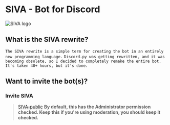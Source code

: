 # SIVA - Bot for Discord

![SIVA logo](https://cdn.discordapp.com/attachments/386649230606860290/438428515063300099/SIVA_25.png)

## What is the SIVA rewrite?
`The SIVA rewrite is a simple term for creating the bot in an entirely new programming language.`
`Discord.py was getting rewritten, and it was becoming obsolete, so I decided to completely remake the entire bot.`
`It's taken 40+ hours, but it's done.`

## Want to invite the bot(s)?

### Invite SIVA

> [SIVA-public](https://discordapp.com/oauth2/authorize?client_id=320942091049893888&scope=bot&permissions=8) **By default, this has the Administrator permission checked. Keep this if you're using moderation, you should keep it checked.**
